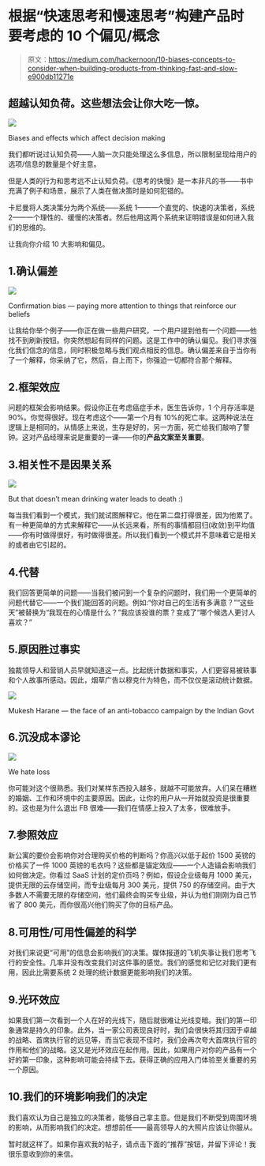 # 根据“快速思考和慢速思考”构建产品时要考虑的 10 个偏见/概念

> 原文：<https://medium.com/hackernoon/10-biases-concepts-to-consider-when-building-products-from-thinking-fast-and-slow-e900db11271e>

## 超越认知负荷。这些想法会让你大吃一惊。

![](img/97dee339e4d26c84e26e77d5ff34ec3a.png)

Biases and effects which affect decision making

我们都听说过认知负荷——人脑一次只能处理这么多信息，所以限制呈现给用户的选项/信息的数量是个好主意。

但是人类的行为和思考远不止认知负荷。《思考的快慢》是一本非凡的书——书中充满了例子和场景，展示了人类在做决策时是如何犯错的。

卡尼曼将人类决策分为两个系统——系统 1——一个直觉的、快速的决策者，系统 2——一个理性的、缓慢的决策者。然后他用这两个系统来证明错误是如何进入我们的思维的。

让我向你介绍 10 大影响和偏见。

## 1.确认偏差

![](img/d2afb097caea7e1c2ab09303e7e3ee10.png)

Confirmation bias — paying more attention to things that reinforce our beliefs

让我给你举个例子——你正在做一些用户研究，一个用户提到他有一个问题——他找不到刷新按钮。你突然想起有同样的问题。这是工作中的确认偏见。我们寻求强化我们信念的信息，同时积极忽略与我们观点相反的信息。确认偏差来自于当你有了一个解释，你采纳了它，然后，自上而下，你强迫一切都符合那个解释。

## 2.框架效应

问题的框架会影响结果。假设你正在考虑癌症手术，医生告诉你，1 个月存活率是 90%。你觉得很好。现在考虑这个——第一个月有 10%的死亡率。这两种说法在逻辑上是相同的。从情感上来说，生存是好的，另一方面，死亡给我们敲响了警钟。这对产品经理来说是重要的一课——你的**产品文案至关重要**。

## 3.相关性不是因果关系

![](img/db8f0161240dba50010e8292a133630a.png)

But that doesn’t mean drinking water leads to death :)

每当我们看到一个模式，我们就试图解释它。他在第二盘打得很差，因为他累了。有一种更简单的方式来解释它——从长远来看，所有的事情都回归(收敛)到平均值——你有时做得很好，有时做得很差。所以我们看到一个模式并不意味着它是相关的或者由它引起的。

## 4.代替

我们回答更简单的问题——当我们被问到一个复杂的问题时，我们用一个更简单的问题代替它——一个我们能回答的问题。例如:“你对自己的生活有多满意？”“这些天”被替换为“我现在的心情是什么？”我应该投谁的票？变成了“哪个候选人更讨人喜欢？”

## 5.原因胜过事实

独裁领导人和营销人员早就知道这一点。比起统计数据和事实，人们更容易被轶事和个人故事所感动。因此，烟草广告以穆克什为特色，而不仅仅是滚动统计数据。

![](img/9ebaccdfcb3ff980776ada673ececf58.png)

Mukesh Harane — the face of an anti-tobacco campaign by the Indian Govt

## 6.沉没成本谬论

![](img/6b3de381456b8972e280d8a923eba0e2.png)

We hate loss

你可能对这个很熟悉。我们对某样东西投入越多，就越不可能放弃。人们呆在糟糕的婚姻、工作和环境中的主要原因。因此，让你的用户从一开始就投资是很重要的。这也是为什么退出 FB 很难——我们在情感上投入了太多，很难放手。

## 7.参照效应

新公寓的要价会影响你对合理购买价格的判断吗？你高兴以低于起价 1500 英镑的价格买了一件 1000 英镑的毛衣吗？这些都是锚定效应——一个人造锚会影响我们如何做决定。你看过 SaaS 计划的定价页吗？例如，假设企业级每月 1000 美元，提供无限的云存储空间，而专业级每月 300 美元，提供 750 的存储空间。由于大多数人不需要无限的存储空间，他们最终会购买专业级，并认为他们刚刚为自己节省了 800 美元，而你很高兴他们购买了你的目标产品。

## 8.可用性/可用性偏差的科学

对我们来说更“可用”的信息会影响我们的决策。媒体报道的飞机失事让我们思考飞行的安全性。几率并没有改变我们对这件事的感觉。我们的感觉和记忆对我们更有用，因此比需要系统 2 处理的统计数据更能影响我们的决策。

## 9.光环效应

如果我们第一次看到一个人在好的光线下，随后就很难让光线变暗。我们的第一印象通常是持久的印象。此外，当一家公司表现良好时，我们会很快将其归因于卓越的战略、首席执行官的远见等，而当它表现不佳时，我们会再次夸大首席执行官的作用和他们的战略。这又是光环效应在起作用。因此，如果用户对你的产品有一个好的第一印象，这种影响可能会持续下去。获得正确的应用入门体验至关重要的另一个原因。

## 10.我们的环境影响我们的决定

我们喜欢认为自己是独立的决策者，能够自己拿主意。但是我们不断受到周围环境的影响，从而影响我们的决定。想想前任——最高领导人的大照片应该让你服从。

暂时就这样了。如果你喜欢我的帖子，请点击下面的“推荐”按钮，并留下评论！我很乐意收到你的来信。